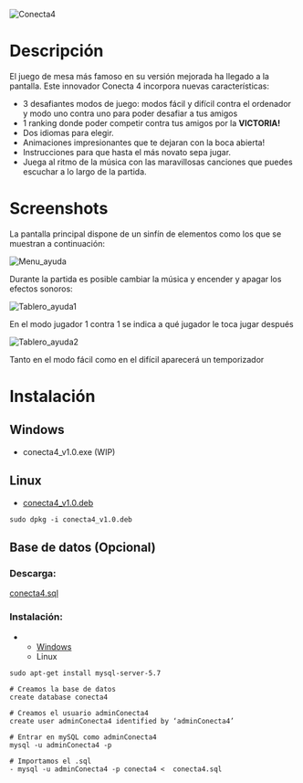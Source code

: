 ![Conecta4](https://github.com/anderct105/conecta4/blob/feature/readme/src/main/resources/imagenes/Conecta4_Logo.png)

# Descripción

El juego de mesa más famoso en su versión mejorada ha
llegado a la pantalla. Este innovador Conecta 4 incorpora nuevas características:

- 3 desafiantes modos de juego: modos fácil y difícil contra el ordenador y modo uno contra uno para poder desafiar a tus amigos
- 1 ranking donde poder competir contra tus amigos por la **VICTORIA!**
- Dos idiomas para elegir.
- Animaciones impresionantes que te dejaran con la boca abierta!
- Instrucciones para que hasta el más novato sepa jugar.
- Juega al ritmo de la música con las maravillosas canciones que puedes escuchar a lo largo de la partida.

# Screenshots

La pantalla principal dispone de un sinfín de elementos como los que
se muestran a continuación:

![Menu_ayuda](https://github.com/anderct105/conecta4/blob/feature/readme/src/main/resources/imagenes/menu_ayuda.png)

Durante la partida es posible cambiar la música y encender y apagar los efectos sonoros:

![Tablero_ayuda1](https://github.com/anderct105/conecta4/blob/feature/readme/src/main/resources/imagenes/Tablero.png)

En el modo jugador 1 contra 1 se indica a qué jugador le toca jugar después

![Tablero_ayuda2](https://github.com/anderct105/conecta4/blob/feature/readme/src/main/resources/imagenes/tablero_ayuda2.png)

Tanto en el modo fácil como en el difícil aparecerá un temporizador

# Instalación
## Windows
- conecta4_v1.0.exe (WIP)
## Linux
- <a href=https://github.com/anderct105/conecta4/blob/feature/readme/src/main/resources/ejecutables/conecta4_1.0_all.deb>conecta4_v1.0.deb</a>
```
sudo dpkg -i conecta4_v1.0.deb
```
## Base de datos (Opcional)
### Descarga:
<a href='https://github.com/anderct105/conecta4/blob/master/src/main/resources/conecta4.sql'>conecta4.sql</a>
### Instalación:
-
  - <a href='https://dev.mysql.com/downloads/mysql/'>Windows</a>
  - Linux
```
sudo apt-get install mysql-server-5.7

# Creamos la base de datos
create database conecta4

# Creamos el usuario adminConecta4
create user adminConecta4 identified by ‘adminConecta4’

# Entrar en mySQL como adminConecta4
mysql -u adminConecta4 -p

# Importamos el .sql
- mysql -u adminConecta4 -p conecta4 <  conecta4.sql
```


